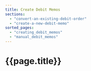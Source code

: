 ```yaml
---
title: Create Debit Memos
sections:
  - "convert-an-existing-debit-order"
  - "create-a-new-debit-memo"
sorted_pages:
  - "creating_debit_memos"
  - "manual_debit_memos"
---
```

# {{page.title}}
